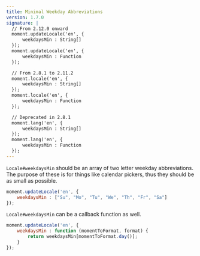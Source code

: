 ```yaml
---
title: Minimal Weekday Abbreviations
version: 1.7.0
signature: |
  // From 2.12.0 onward
  moment.updateLocale('en', {
      weekdaysMin : String[]
  });
  moment.updateLocale('en', {
      weekdaysMin : Function
  });

  // From 2.8.1 to 2.11.2
  moment.locale('en', {
      weekdaysMin : String[]
  });
  moment.locale('en', {
      weekdaysMin : Function
  });

  // Deprecated in 2.8.1
  moment.lang('en', {
      weekdaysMin : String[]
  });
  moment.lang('en', {
      weekdaysMin : Function
  });
---
```



`Locale#weekdaysMin` should be an array of two letter weekday abbreviations. The purpose of these is for things like calendar pickers, thus they should be as small as possible.

```javascript
moment.updateLocale('en', {
    weekdaysMin : ["Su", "Mo", "Tu", "We", "Th", "Fr", "Sa"]
});
```

`Locale#weekdaysMin` can be a callback function as well.

```javascript
moment.updateLocale('en', {
    weekdaysMin : function (momentToFormat, format) {
        return weekdaysMin[momentToFormat.day()];
    }
});
```
